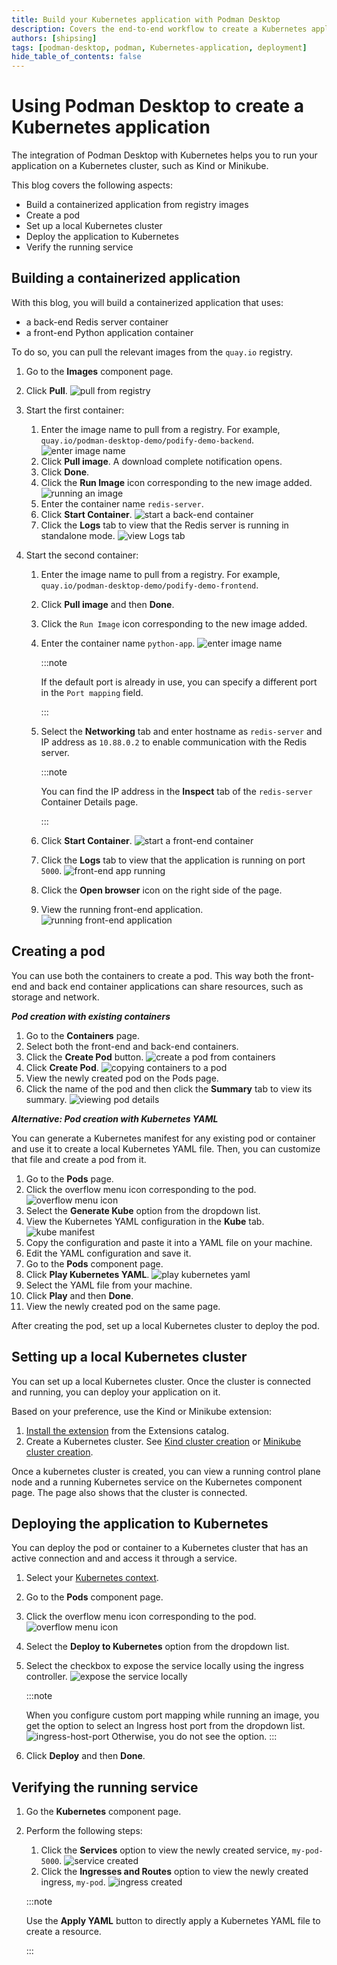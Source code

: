```yaml
---
title: Build your Kubernetes application with Podman Desktop
description: Covers the end-to-end workflow to create a Kubernetes application
authors: [shipsing]
tags: [podman-desktop, podman, Kubernetes-application, deployment]
hide_table_of_contents: false
---
```



# Using Podman Desktop to create a Kubernetes application

The integration of Podman Desktop with Kubernetes helps you to run your application on a Kubernetes cluster, such as Kind or Minikube.

This blog covers the following aspects:
- Build a containerized application from registry images
- Create a pod
- Set up a local Kubernetes cluster
- Deploy the application to Kubernetes
- Verify the running service

## Building a containerized application 

With this blog, you will build a containerized application that uses:
- a back-end Redis server container
- a front-end Python application container

To do so, you can pull the relevant images from the `quay.io` registry.

1. Go to the **Images** component page.
2. Click **Pull**. 
  ![pull from registry](img/building-a-kubernetes-application/pulling-from-registry.png)
3. Start the first container:
    1. Enter the image name to pull from a registry. For example, `quay.io/podman-desktop-demo/podify-demo-backend`. 
    ![enter image name](img/building-a-kubernetes-application/enter-image-name.png)
    2. Click **Pull image**. A download complete notification opens.
    3. Click **Done**.
    4. Click the **Run Image** icon corresponding to the new image added.
    ![running an image](img/building-a-kubernetes-application/running-an-image.png)
    5. Enter the container name `redis-server`.
    6. Click **Start Container**.
    ![start a back-end container](img/building-a-kubernetes-application/starting-a-backend-container.png)  
    7. Click the **Logs** tab to view that the Redis server is running in standalone mode.
    ![view Logs tab](img/building-a-kubernetes-application/redis-running-in-logs.png)

4. Start the second container:
    1. Enter the image name to pull from a registry. For example, `quay.io/podman-desktop-demo/podify-demo-frontend`. 
    2. Click **Pull image** and then **Done**.
    3. Click the `Run Image` icon corresponding to the new image added.
    4. Enter the container name `python-app`.
    ![enter image name](img/building-a-kubernetes-application/python-app-image.png)
      
        :::note

        If the default port is already in use, you can specify a different port in the `Port mapping` field.

        :::

    5. Select the **Networking** tab and enter hostname as `redis-server` and IP address as `10.88.0.2` to enable communication with the Redis server.
  
        :::note

        You can find the IP address in the **Inspect** tab of the `redis-server` Container Details page. 

        :::

    6. Click **Start Container**. 
    ![start a front-end container](img/building-a-kubernetes-application/starting-a-frontend-container.png)
    7. Click the **Logs** tab to view that the application is running on port `5000`.
    ![front-end app running](img/building-a-kubernetes-application/frontend-app-running.png)
    8. Click the **Open browser** icon on the right side of the page.
    9. View the running front-end application.
    ![running front-end application](img/building-a-kubernetes-application/running-application-locally.png)


## Creating a pod
You can use both the containers to create a pod. This way both the front-end and back end container applications can share resources, such as storage and network.

**_Pod creation with existing containers_**

1. Go to the **Containers** page.
2. Select both the front-end and back-end containers.
3. Click the **Create Pod** button.
  ![create a pod from containers](img/building-a-kubernetes-application/creating-pod-from-containers.png)
4. Click **Create Pod**.
  ![copying containers to a pod](img/building-a-kubernetes-application/copying-containers-to-a-pod.png)
5. View the newly created pod on the Pods page.
6. Click the name of the pod and then click the **Summary** tab to view its summary.
  ![viewing pod details](img/building-a-kubernetes-application/viewing-pod-details.png)


**_Alternative: Pod creation with Kubernetes YAML_**

You can generate a Kubernetes manifest for any existing pod or container and use it to create a local Kubernetes YAML file. Then, you can customize that file and create a pod from it.

1. Go to the **Pods** page.
2. Click the overflow menu icon corresponding to the pod.
  ![overflow menu icon](img/building-a-kubernetes-application/overflow-menu-icon.png)
3. Select the **Generate Kube** option from the dropdown list.
4. View the Kubernetes YAML configuration in the **Kube** tab.
  ![kube manifest](img/building-a-kubernetes-application/kube-manifest.png)
5. Copy the configuration and paste it into a YAML file on your machine.
6. Edit the YAML configuration and save it.
7. Go to the **Pods** component page.
8. Click **Play Kubernetes YAML**.
  ![play kubernetes yaml](img/building-a-kubernetes-application/play-kubernetes-yaml.png)
9. Select the YAML file from your machine.
10. Click **Play** and then **Done**. 
11. View the newly created pod on the same page.

After creating the pod, set up a local Kubernetes cluster to deploy the pod.

## Setting up a local Kubernetes cluster

You can set up a local Kubernetes cluster. Once the cluster is connected and running, you can deploy your application on it. 

Based on your preference, use the Kind or Minikube extension:
1. [Install the extension](/docs/extensions/install) from the Extensions catalog.
2. Create a Kubernetes cluster. See [Kind cluster creation](/docs/kind/installing-extension) or [Minikube cluster creation](/docs/minikube/installing-extension).

Once a kubernetes cluster is created, you can view a running control plane node and a running Kubernetes service on the Kubernetes component page. The page also shows that the cluster is connected.

## Deploying the application to Kubernetes

You can deploy the pod or container to a Kubernetes cluster that has an active connection and and access it through a service. 

1. Select your [Kubernetes context](/docs/kubernetes/viewing-and-selecting-current-kubernetes-context).
2. Go to the **Pods** component page.
3. Click the overflow menu icon corresponding to the pod.
  ![overflow menu icon](img/building-a-kubernetes-application/overflow-menu-icon.png)
4. Select the **Deploy to Kubernetes** option from the dropdown list. 
5. Select the checkbox to expose the service locally using the ingress controller.
  ![expose the service locally](img/building-a-kubernetes-application/expose-the-service-locally.png)

    :::note

    When you configure custom port mapping while running an image, you get the option to select an Ingress host port from the dropdown list. 
    ![ingress-host-port](img/building-a-kubernetes-application/ingress-host-port.png)
    Otherwise, you do not see the option. 
    :::

6. Click **Deploy** and then **Done**.


## Verifying the running service

1. Go the **Kubernetes** component page.
2. Perform the following steps:
    1. Click the **Services** option to view the newly created service, `my-pod-5000`.
    ![service created](img/building-a-kubernetes-application/service-created.png)
    2. Click the **Ingresses and Routes** option to view the newly created ingress, `my-pod`.
    ![ingress created](img/building-a-kubernetes-application/ingress-created.png)

    :::note

    Use the **Apply YAML** button to directly apply a Kubernetes YAML file to create a resource. 

    :::
